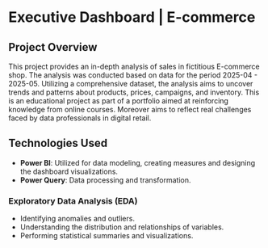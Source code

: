 # Executive Dashboard | E-commerce

## Project Overview
This project provides an in-depth analysis of sales in fictitious E-commerce shop. The analysis was conducted based on data for the period 2025-04 - 2025-05. Utilizing a comprehensive dataset,
the analysis aims to uncover trends and patterns about products, prices, campaigns, and inventory. This is an educational project as part of a portfolio aimed at reinforcing knowledge from online courses.
Moreover aims to reflect real challenges faced by data professionals in digital retail.

## Technologies Used
- **Power BI**: Utilized for data modeling, creating measures and designing the dashboard visualizations.
- **Power Query**: Data processing and transformation.

### **Exploratory Data Analysis (EDA)**
- Identifying anomalies and outliers.
- Understanding the distribution and relationships of variables.
- Performing statistical summaries and visualizations.
  
